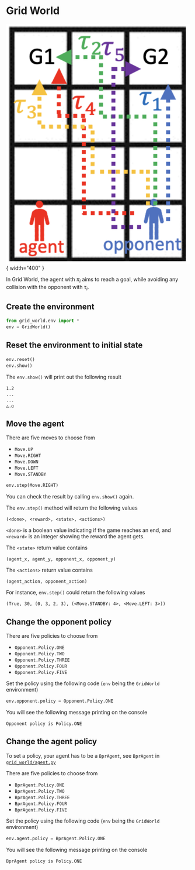 # Grid World

![Grid World](../img/grid_world.png){ width="400" }

In Grid World, the agent with $\pi_i$ aims to reach a goal, while avoiding any collision with the opponent with $\tau_i$.

## Create the environment

```python
from grid_world.env import *
env = GridWorld()
```

## Reset the environment to initial state

```python
env.reset()
env.show()
```

The `env.show()` will print out the following result

```
1.2
...
...
△.○
```

## Move the agent

There are five moves to choose from

- `Move.UP`
- `Move.RIGHT`
- `Move.DOWN`
- `Move.LEFT`
- `Move.STANDBY`

```python
env.step(Move.RIGHT)
```

You can check the result by calling `env.show()` again.

The `env.step()` method will return the following values

```
(<done>, <reward>, <state>, <actions>)
```

`<done>` is a boolean value indicating if the game reaches an end, and `<reward>` is an integer showing the reward the agent gets.

The `<state>` return value contains

```
(agent_x, agent_y, opponent_x, opponent_y)
```

The `<actions>` return value contains

```
(agent_action, opponent_action)
```

For instance, `env.step()` could return the following values

```
(True, 30, (0, 3, 2, 3), (<Move.STANDBY: 4>, <Move.LEFT: 3>))
```

## Change the opponent policy

There are five policies to choose from

- `Opponent.Policy.ONE`
- `Opponent.Policy.TWO`
- `Opponent.Policy.THREE`
- `Opponent.Policy.FOUR`
- `Opponent.Policy.FIVE`

Set the policy using the following code (`env` being the `GridWorld` environment)

```python
env.opponent.policy = Opponent.Policy.ONE
```

You will see the following message printing on the console

```
Opponent policy is Policy.ONE
```

## Change the agent policy

To set a policy, your agent has to be a `BprAgent`, see `BprAgent` in [`grid_world/agent.py`](https://github.com/jerry871002/bayesian-strategy-inference/blob/master/src/grid_world/agent.py)

There are five policies to choose from

- `BprAgent.Policy.ONE`
- `BprAgent.Policy.TWO`
- `BprAgent.Policy.THREE`
- `BprAgent.Policy.FOUR`
- `BprAgent.Policy.FIVE`

Set the policy using the following code (`env` being the `GridWorld` environment)

```python
env.agent.policy = BprAgent.Policy.ONE
```

You will see the following message printing on the console

```
BprAgent policy is Policy.ONE
```
